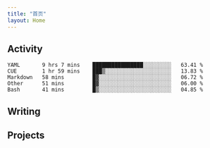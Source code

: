 ```yaml
---
title: "首页"
layout: Home
---
```


## Activity
<!--START_SECTION:waka-->
```text
YAML       9 hrs 7 mins    ████████████████░░░░░░░░░   63.41 % 
CUE        1 hr 59 mins    ███▒░░░░░░░░░░░░░░░░░░░░░   13.83 % 
Markdown   58 mins         █▓░░░░░░░░░░░░░░░░░░░░░░░   06.72 % 
Other      51 mins         █▓░░░░░░░░░░░░░░░░░░░░░░░   06.00 % 
Bash       41 mins         █▒░░░░░░░░░░░░░░░░░░░░░░░   04.85 % 
```
<!--END_SECTION:waka-->

## Writing
<PindedPosts />

## Projects
<Projects />
